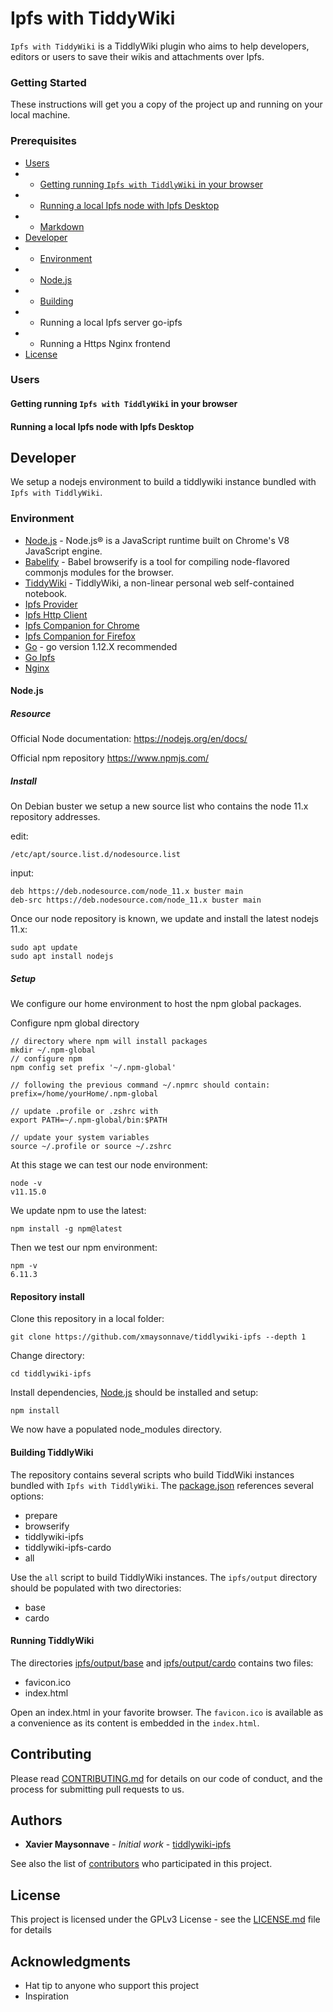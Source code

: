 # Ipfs with TiddyWiki
<a name="tiddlywiki-ipfs"/>

```Ipfs with TiddyWiki``` is a TiddlyWiki plugin who aims to help developers, editors or users to save their wikis and attachments over Ipfs.

### Getting Started
<a name="getting-started"/>

These instructions will get you a copy of the project up and running on your local machine.


### Prerequisites
<a name="pre-requisites"/>

* [Users](#users)
* * [Getting running `Ipfs with TiddlyWiki` in your browser](#running-browser)
* * [Running a local Ipfs node with Ipfs Desktop](#ipfs-desktop)
* * [Markdown](https://github.com/adam-p/markdown-here/wiki/Markdown-Cheatsheet)
* [Developer](#developer)
* * [Environment](#developer-environment)
* * [Node.js](#developer-nodejs)
* * [Building](#developer-building)
* * Running a local Ipfs server go-ipfs
* * Running a Https Nginx frontend
* [License](#license)

### Users
<a name="users"/>


#### Getting running ```Ipfs with TiddlyWiki``` in your browser
<a name="running-browser"/>


#### Running a local Ipfs node with Ipfs Desktop
<a name="ipfs-desktop"/>


## Developer
<a name="developer"/>

We setup a nodejs environment to build a tiddlywiki instance bundled with `Ipfs with TiddlyWiki`.

### Environment
<a name="developer-environment"/>

* [Node.js](#nodejs) - Node.js® is a JavaScript runtime built on Chrome's V8 JavaScript engine.
* [Babelify](https://www.npmjs.com/package/babelify) - Babel browserify is a tool for compiling node-flavored commonjs modules for the browser.
* [TiddyWiki](https://www.npmjs.com/package/tiddlywiki) -  TiddlyWiki, a non-linear personal web self-contained notebook.
* [Ipfs Provider](https://github.com/ipfs-shipyard/ipfs-provider)
* [Ipfs Http Client](https://github.com/ipfs/js-ipfs-http-client)
* [Ipfs Companion for Chrome](https://chrome.google.com/webstore/detail/ipfs-companion/nibjojkomfdiaoajekhjakgkdhaomnch)
* [Ipfs Companion for Firefox](https://addons.mozilla.org/fr/firefox/addon/ipfs-companion/)
* [Go](https://golang.org/) - go version 1.12.X recommended
* [Go Ipfs](https://github.com/ipfs/go-ipfs)
* [Nginx](http://nginx.org/)


#### Node.js
<a name="developer-nodejs"/>


##### Resource
<a name="developer-nodejs-resource"/>

Official Node documentation:
https://nodejs.org/en/docs/

Official npm repository
https://www.npmjs.com/


##### Install
<a name="developer-nodejs-install"/>

On Debian buster we setup a new source list who contains the node 11.x repository addresses.

edit:
```
/etc/apt/source.list.d/nodesource.list
```
input:
```
deb https://deb.nodesource.com/node_11.x buster main
deb-src https://deb.nodesource.com/node_11.x buster main
```
Once our node repository is known, we update and install the latest nodejs 11.x:
```
sudo apt update
sudo apt install nodejs
```


##### Setup
<a name="developer-nodejs-setup"/>

We configure our home environment to host the npm global packages.

Configure npm global directory
```
// directory where npm will install packages
mkdir ~/.npm-global
// configure npm
npm config set prefix '~/.npm-global'

// following the previous command ~/.npmrc should contain:
prefix=/home/yourHome/.npm-global

// update .profile or .zshrc with
export PATH=~/.npm-global/bin:$PATH

// update your system variables
source ~/.profile or source ~/.zshrc
```

At this stage we can test our node environment:
```
node -v
v11.15.0
```

We update npm to use the latest:
```
npm install -g npm@latest
```
Then we test our npm environment:
```
npm -v
6.11.3
```


#### Repository install
<a name="developer-repository-install"/>

Clone this repository in a local folder:
```
git clone https://github.com/xmaysonnave/tiddlywiki-ipfs --depth 1
```
Change directory:
```
cd tiddlywiki-ipfs
```
Install dependencies, [Node.js](#nodejs) should be installed and setup:
```
npm install
```
We now have a populated node_modules directory.


#### Building TiddlyWiki
<a name="developer-building-tiddlywiki"/>

The repository contains several scripts who build TiddWiki instances bundled with `Ipfs with TiddlyWiki`. The [package.json](https://github.com/xmaysonnave/tiddlywiki-ipfs/blob/master/package.json) references several options:
* prepare
* browserify
* tiddlywiki-ipfs
* tiddlywiki-ipfs-cardo
* all

Use the `all` script to build TiddlyWiki instances. The `ipfs/output` directory should be populated with two directories:
* base
* cardo

#### Running TiddlyWiki
<a name="developer-running"/>

The directories [ipfs/output/base](https://github.com/xmaysonnave/tiddlywiki-ipfs/tree/master/ipfs/output/base) and [ipfs/output/cardo](https://github.com/xmaysonnave/tiddlywiki-ipfs/tree/master/ipfs/output/cardo) contains two files:
* favicon.ico
* index.html

Open an index.html in your favorite browser. The `favicon.ico` is available as a convenience as its content is embedded in the `index.html`.


## Contributing
<a name="contributing"/>

Please read [CONTRIBUTING.md](CONTRIBUTING.md) for details on our code of conduct, and the process for submitting pull requests to us.


## Authors
<a name="authors"/>

* **Xavier Maysonnave** - *Initial work* - [tiddlywiki-ipfs](https://github.com/xmaysonnave/tiddlywiki-ipfs)

See also the list of [contributors](https://github.com/xmaysonnave/tiddlywiki-ipfs/contributors) who participated in this project.


## License
<a name="license"/>

This project is licensed under the GPLv3 License - see the [LICENSE.md](LICENSE.md) file for details


## Acknowledgments
<a name="acknowledgment"/>

* Hat tip to anyone who support this project
* Inspiration
